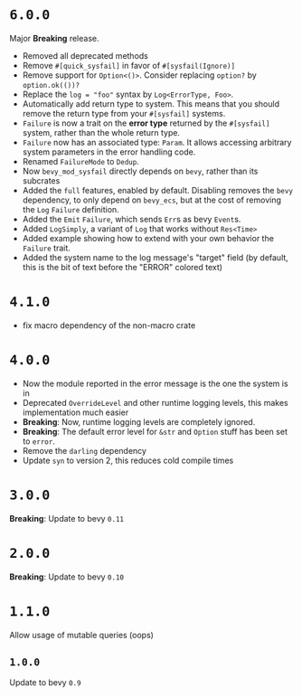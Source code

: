 # `6.0.0`

Major **Breaking** release.

- Removed all deprecated methods
- Remove `#[quick_sysfail]` in favor of `#[sysfail(Ignore)]`
- Remove support for `Option<()>`. Consider replacing `option?` by `option.ok(())?`
- Replace the `log = "foo"` syntax by `Log<ErrorType, Foo>`.
- Automatically add return type to system. This means that you should remove
  the return type from your `#[sysfail]` systems.
- `Failure` is now a trait on the **error type** returned by the `#[sysfail]`
  system, rather than the whole return type.
- `Failure` now has an associated type: `Param`. It allows accessing arbitrary
  system parameters in the error handling code.
- Renamed `FailureMode` to `Dedup`.
- Now `bevy_mod_sysfail` directly depends on `bevy`, rather than its subcrates
- Added the `full` features, enabled by default. Disabling removes the `bevy`
  dependency, to only depend on `bevy_ecs`, but at the cost of removing
  the `Log` `Failure` definition.
- Added the `Emit` `Failure`, which sends `Err`s as bevy `Event`s.
- Added `LogSimply`, a variant of `Log` that works without `Res<Time>`
- Added example showing how to extend with your own behavior the `Failure` trait.
- Added the system name to the log message's "target" field (by default, this is
  the bit of text before the "ERROR" colored text)

# `4.1.0`

* fix macro dependency of the non-macro crate

# `4.0.0`

* Now the module reported in the error message is the one the system is in
* Deprecated `OverrideLevel` and other runtime logging levels, this makes
  implementation much easier
* **Breaking**: Now, runtime logging levels are completely ignored.
* **Breaking**: The default error level for `&str` and `Option` stuff has been set to `error`.
* Remove the `darling` dependency
* Update `syn` to version 2, this reduces cold compile times

# `3.0.0`

**Breaking**: Update to bevy `0.11`

# `2.0.0`

**Breaking**: Update to bevy `0.10`

# `1.1.0`

Allow usage of mutable queries (oops)

## `1.0.0`

Update to bevy `0.9`

